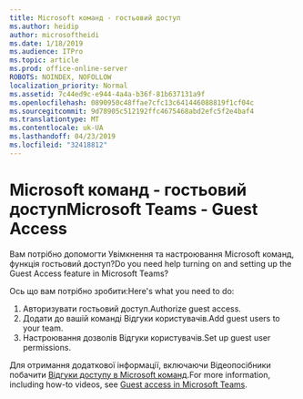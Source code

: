 ```yaml
---
title: Microsoft команд - гостьовий доступ
ms.author: heidip
author: microsoftheidi
ms.date: 1/18/2019
ms.audience: ITPro
ms.topic: article
ms.prod: office-online-server
ROBOTS: NOINDEX, NOFOLLOW
localization_priority: Normal
ms.assetid: 7c44ed9c-e944-4a4a-b36f-81b637131a9f
ms.openlocfilehash: 0890950c48ffae7cfc13c641446088819f1cf04c
ms.sourcegitcommit: 9d78905c512192ffc4675468abd2efc5f2e4baf4
ms.translationtype: MT
ms.contentlocale: uk-UA
ms.lasthandoff: 04/23/2019
ms.locfileid: "32418812"
---
```

# <a name="microsoft-teams---guest-access"></a><span data-ttu-id="f9fd3-102">Microsoft команд - гостьовий доступ</span><span class="sxs-lookup"><span data-stu-id="f9fd3-102">Microsoft Teams - Guest Access</span></span>

<span data-ttu-id="f9fd3-103">Вам потрібно допомогти Увімкнення та настроювання Microsoft команд, функція гостьовий доступ?</span><span class="sxs-lookup"><span data-stu-id="f9fd3-103">Do you need help turning on and setting up the Guest Access feature in Microsoft Teams?</span></span>

<span data-ttu-id="f9fd3-104">Ось що вам потрібно зробити:</span><span class="sxs-lookup"><span data-stu-id="f9fd3-104">Here's what you need to do:</span></span>

1. <span data-ttu-id="f9fd3-105">Авторизувати гостьовий доступ.</span><span class="sxs-lookup"><span data-stu-id="f9fd3-105">Authorize guest access.</span></span>
1. <span data-ttu-id="f9fd3-106">Додати до вашій команді Відгуки користувачів.</span><span class="sxs-lookup"><span data-stu-id="f9fd3-106">Add guest users to your team.</span></span>
1. <span data-ttu-id="f9fd3-107">Настроювання дозволів Відгуки користувачів.</span><span class="sxs-lookup"><span data-stu-id="f9fd3-107">Set up guest user permissions.</span></span>

<span data-ttu-id="f9fd3-108">Для отримання додаткової інформації, включаючи Відеопосібники побачити [Відгуки доступу в Microsoft команд](https://docs.microsoft.com/en-us/microsoftteams/guest-access).</span><span class="sxs-lookup"><span data-stu-id="f9fd3-108">For more information, including how-to videos, see [Guest access in Microsoft Teams](https://docs.microsoft.com/en-us/microsoftteams/guest-access).</span></span>

